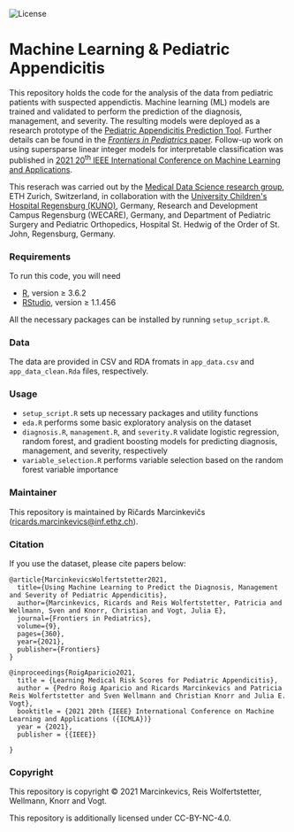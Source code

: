 ![License](https://img.shields.io/static/v1?label=license&message=CC-BY-NC-4.0&color=green)

# Machine Learning & Pediatric Appendicitis

This repository holds the code for the analysis of the data from pediatric patients with suspected appendictis. Machine learning (ML) models are trained and validated to perform the prediction of the diagnosis, management, and severity. The resulting models were deployed as a research prototype of the [Pediatric Appendicitis Prediction Tool](https://papt.inf.ethz.ch/). Further details can be found in the [*Frontiers in Pediatrics* paper](https://www.frontiersin.org/articles/10.3389/fped.2021.662183/full). Follow-up work on using supersparse linear integer models for interpretable classification was published in [2021 20<sup>th</sup> IEEE International Conference on Machine Learning and Applications](https://ieeexplore.ieee.org/abstract/document/9680150).

This reserach was carried out by the [Medical Data Science research group](https://mds.inf.ethz.ch/), ETH Zurich, Switzerland, in collaboration with the [University Children's Hospital Regensburg (KUNO)](https://www.barmherzige-hedwig.de/kinderchirurgie-und-kinderorthopaedie/ueber-uns.html), Germany, Research and Development Campus Regensburg (WECARE), Germany, and Department of Pediatric Surgery and Pediatric Orthopedics, Hospital St. Hedwig of the Order of St. John, Regensburg, Germany.

### Requirements

To run this code, you will need
- [R](https://www.r-project.org/), version ≥ 3.6.2
- [RStudio](https://rstudio.com/), version ≥ 1.1.456

All the necessary packages can be installed by running `setup_script.R`.


### Data

The data are provided in CSV and RDA fromats in `app_data.csv` and `app_data_clean.Rda` files, respectively.

### Usage

- `setup_script.R` sets up necessary packages and utility functions
- `eda.R` performs some basic exploratory analysis on the dataset
- `diagnosis.R`, `management.R`, and `severity.R` validate logistic regression, random forest, and gradient boosting models for predicting diagnosis, management, and severity, respectively
- `variable_selection.R` performs variable selection based on the random forest variable importance

### Maintainer 

This repository is maintained by Ričards Marcinkevičs ([ricards.marcinkevics@inf.ethz.ch](mailto:ricards.marcinkevics@inf.ethz.ch)).

### Citation

If you use the dataset, please cite papers below:
```
@article{MarcinkevicsWolfertstetter2021,
  title={Using Machine Learning to Predict the Diagnosis, Management and Severity of Pediatric Appendicitis},
  author={Marcinkevics, Ricards and Reis Wolfertstetter, Patricia and Wellmann, Sven and Knorr, Christian and Vogt, Julia E},
  journal={Frontiers in Pediatrics},
  volume={9},
  pages={360},
  year={2021},
  publisher={Frontiers}
}

@inproceedings{RoigAparicio2021,
  title = {Learning Medical Risk Scores for Pediatric Appendicitis},
  author = {Pedro Roig Aparicio and Ricards Marcinkevics and Patricia Reis Wolfertstetter and Sven Wellmann and Christian Knorr and Julia E. Vogt},
  booktitle = {2021 20th {IEEE} International Conference on Machine Learning and Applications ({ICMLA})}
  year = {2021},
  publisher = {{IEEE}}
  
}
```

### Copyright

This repository is copyright © 2021 Marcinkevics, Reis Wolfertstetter, Wellmann, Knorr and Vogt.

This repository is additionally licensed under CC-BY-NC-4.0.
